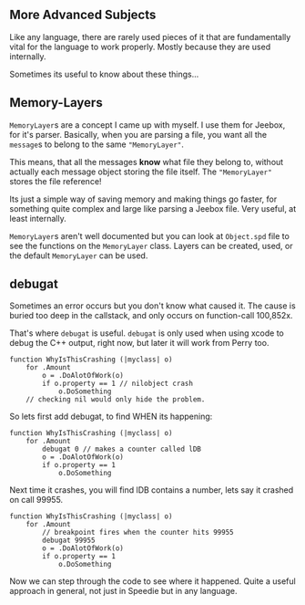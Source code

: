 ## More Advanced Subjects

Like any language, there are rarely used pieces of it that are fundamentally vital for the language to work properly. Mostly because they are used internally.

Sometimes its useful to know about these things...



## Memory-Layers

`MemoryLayer`s are a concept I came up with myself. I use them for Jeebox, for it's parser. Basically, when you are parsing a file, you want all the `message`s to belong to the same `"MemoryLayer"`.

This means, that all the messages **know** what file they belong to, without actually each message object storing the file itself. The `"MemoryLayer"` stores the file reference!

Its just a simple way of saving memory and making things go faster, for something quite complex and large like parsing a Jeebox file. Very useful, at least internally.

`MemoryLayer`s aren't well documented but you can look at `Object.spd` file to see the functions on the `MemoryLayer` class. Layers can be created, used, or the default `MemoryLayer` can be used.

## debugat
Sometimes an error occurs but you don't know what caused it. The cause is buried too deep in the callstack, and only occurs on function-call 100,852x.

That's where `debugat` is useful. `debugat` is only used when using xcode to debug the C++ output, right now, but later it will work from Perry too.

    function WhyIsThisCrashing (|myclass| o)
        for .Amount
            o = .DoAlotOfWork(o)
            if o.property == 1 // nilobject crash
                o.DoSomething
        // checking nil would only hide the problem.

So lets first add debugat, to find WHEN its happening:
        
    function WhyIsThisCrashing (|myclass| o)
        for .Amount
            debugat 0 // makes a counter called lDB
            o = .DoAlotOfWork(o)
            if o.property == 1
                o.DoSomething

Next time it crashes, you will find lDB contains a number, lets say it crashed on call 99955.
        
    function WhyIsThisCrashing (|myclass| o)
        for .Amount
            // breakpoint fires when the counter hits 99955
            debugat 99955
            o = .DoAlotOfWork(o)
            if o.property == 1
                o.DoSomething

Now we can step through the code to see where it happened. Quite a useful approach in general, not just in Speedie but in any language.


